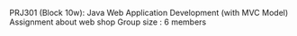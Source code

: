 PRJ301 (Block 10w): Java Web Application Development (with MVC Model) 
Assignment about web shop 
Group size : 6 members